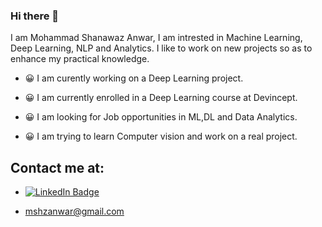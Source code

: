 
### Hi there 👋

I am Mohammad Shanawaz Anwar, I am intrested in Machine Learning, Deep Learning, NLP and Analytics. I like to work on new projects so as to enhance my practical knowledge.


* :grinning: I am curently working on a Deep Learning project.

* :grinning: I am currently enrolled in a Deep Learning course at Devincept.

* :grinning: I am looking for Job opportunities in ML,DL and Data Analytics.

* :grinning: I am trying to learn Computer vision and work on a real project.


## Contact me at:

* [![LinkedIn Badge](https://img.shields.io/badge/LinkedIn-Profile-informational?style=flat&logo=linkedin&logoColor=white&color=0D76A8)](https://www.linkedin.com/in/msanwar/)

* mshzanwar@gmail.com
